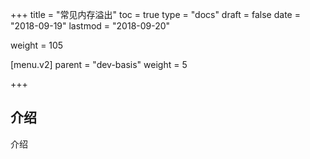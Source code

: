 +++
title = "常见内存溢出"
toc = true
type = "docs"
draft = false
date = "2018-09-19"
lastmod = "2018-09-20"

weight = 105

[menu.v2]
  parent = "dev-basis"
  weight = 5

  
+++

## 介绍

介绍
